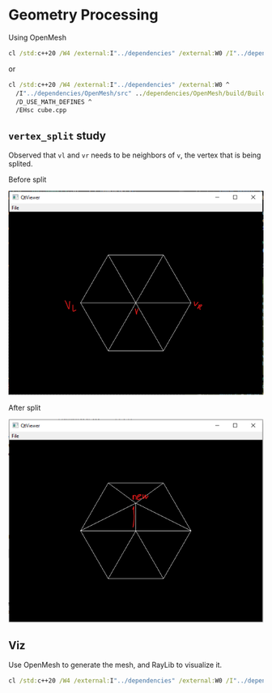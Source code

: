# Geometry Processing

Using OpenMesh

```cmd
cl /std:c++20 /W4 /external:I"../dependencies" /external:W0 /I"../dependencies/OpenMesh/src" ../dependencies/OpenMesh/build/Build/lib/OpenMeshCore.lib /MD /D_USE_MATH_DEFINES /EHsc cube.cpp
```

or

```cmd
cl /std:c++20 /W4 /external:I"../dependencies" /external:W0 ^
  /I"../dependencies/OpenMesh/src" ../dependencies/OpenMesh/build/Build/lib/OpenMeshCore.lib /MD ^
  /D_USE_MATH_DEFINES ^
  /EHsc cube.cpp
```

## `vertex_split` study

Observed that `vl` and `vr` needs to be neighbors of `v`, the vertex that is being splited.

Before split

![before](split_original.png)

After split

![after](split_splitted.png)

## Viz

Use OpenMesh to generate the mesh, and RayLib to visualize it.

```cmd
cl /std:c++20 /W4 /external:I"../dependencies" /external:W0 /I"../dependencies/OpenMesh/src" ../dependencies/OpenMesh/build/Build/lib/OpenMeshCore.lib /D_USE_MATH_DEFINES /I"../dependencies/raylib/build/raylib/include" ../dependencies/raylib/build/raylib/Release/raylib.lib User32.lib gdi32.lib Shell32.lib Winmm.lib /MD /EHsc omeshgenviz.cpp
```
